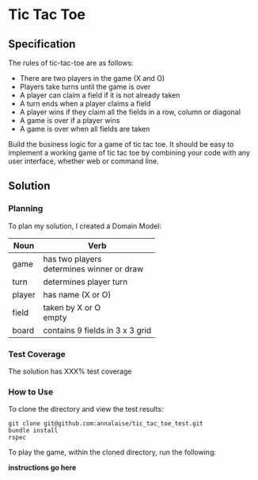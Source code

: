# Tic Tac Toe

## Specification

The rules of tic-tac-toe are as follows:

* There are two players in the game (X and O)
* Players take turns until the game is over
* A player can claim a field if it is not already taken
* A turn ends when a player claims a field
* A player wins if they claim all the fields in a row, column or diagonal
* A game is over if a player wins
* A game is over when all fields are taken

Build the business logic for a game of tic tac toe. It should be easy to implement a working game of tic tac toe by combining your code with any user interface, whether web or command line.

## Solution

### Planning

To plan my solution, I created a Domain Model:

|Noun | Verb |
|--------|--------|
| game | has two players <br> determines winner or draw |
| turn | determines player turn |
| player | has name (X or O) |
| field | taken by X or O <br> empty |
| board | contains 9 fields in 3 x 3 grid |

### Test Coverage

The solution has XXX% test coverage

### How to Use

To clone the directory and view the test results:
```
git clone git@github.com:annalaise/tic_tac_toe_test.git
bundle install
rspec
```

To play the game, within the cloned directory, run the following:

**instructions go here**
